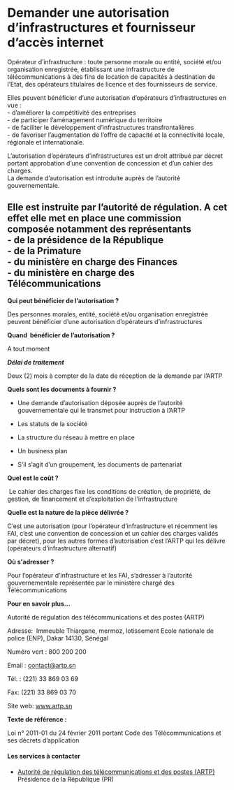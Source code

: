 # Demander une autorisation d’infrastructures et fournisseur d’accès internet

Opérateur d’infrastructure : toute personne morale ou entité, société et/ou organisation enregistrée, établissant une infrastructure de télécommunications à des fins de location de capacités à destination de l’Etat, des opérateurs titulaires de licence et des fournisseurs de service.  
  
Elles peuvent bénéficier d’une autorisation d’opérateurs d’infrastructures en vue :  
\- d’améliorer la compétitivité des entreprises  
\- de participer l’aménagement numérique du territoire  
\- de faciliter le développement d’infrastructures transfrontalières  
\- de favoriser l’augmentation de l’offre de capacité et la connectivité locale, régionale et internationale.  
  
L’autorisation d’opérateurs d’infrastructures est un droit attribué par décret portant approbation d’une convention de concession et d’un cahier des charges.  
La demande d’autorisation est introduite auprès de l’autorité gouvernementale.  
  
Elle est instruite par l’autorité de régulation. A cet effet elle met en place une commission composée notamment des représentants  
\- de la présidence de la République  
\- de la Primature  
\- du ministère en charge des Finances  
\- du ministère en charge des Télécommunications
-------------------------------------------------------------------------------------------------------------------------------------------------------------------------------------------------------------------------------------------------------------------------------------------------------------------------------------------------------------------------------------------------------------------------------------------------------------------------------------------------------------------------------------------------------------------------------------------------------------------------------------------------------------------------------------------------------------------------------------------------------------------------------------------------------------------------------------------------------------------------------------------------------------------------------------------------------------------------------------------------------------------------------------------------------------------------------------------------------------------------------------------------------------------------------------------------------------------------------------------

**Qui peut bénéficier de l’autorisation ?**

Des personnes morales, entité, société et/ou organisation enregistrée peuvent bénéficier d’une autorisation d’opérateurs d’infrastructures

**Quand  bénéficier de l’autorisation ?**

A tout moment

_**Délai de traitement**_

Deux (2) mois à compter de la date de réception de la demande par l’ARTP

**Quels sont les documents à fournir ?**

*   Une demande d’autorisation déposée auprès de l’autorité gouvernementale qui le transmet pour instruction à l’ARTP  
    
*   Les statuts de la société
*   La structure du réseau à mettre en place  
    
*   Un business plan  
    
*   S’il s’agit d’un groupement, les documents de partenariat

**Quel est le coût ?**

 Le cahier des charges fixe les conditions de création, de propriété, de gestion, de financement et d’exploitation de l’infrastructure

**Quelle est la nature de la pièce délivrée ?**

C’est une autorisation (pour l’opérateur d’infrastructure et récemment les FAI, c’est une convention de concession et un cahier des charges validés par décret), pour les autres formes d’autorisation c’est l’ARTP qui les délivre (opérateurs d’infrastructure alternatif)

**Où s'adresser ?**       

Pour l’opérateur d’infrastructure et les FAI, s’adresser à l’autorité gouvernementale représentée par le ministère chargé des Télécommunications

**Pour en savoir plus...** 

Autorité de régulation des télécommunications et des postes (ARTP)

Adresse:  Immeuble Thiargane, mermoz, lotissement Ecole nationale de police (ENP), Dakar 14130, Sénégal

Numéro vert : 800 200 200   

Email : contact@artp.sn

Tél. : (221) 33 869 03 69

Fax: (221) 33 869 03 70

Site web: www.artp.sn

**Texte de référence :**

Loi n° 2011-01 du 24 février 2011 portant Code des Télécommunications et ses décrets d’application

#### Les services à contacter

*   [Autorité de régulation des télécommunications et des postes (ARTP)](../../../services/autorite-de-regulation-des-telecommunications-et-des-postes-artp.md) Présidence de la République (PR)